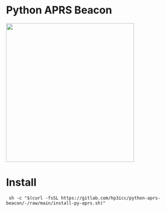 # Python APRS Beacon

<img src="https://gitlab.com/hp3icc/python-aprs-beacon/-/raw/main/python-aprs.jpg" width="350" height="380">


# Install
   
```
 sh -c "$(curl -fsSL https://gitlab.com/hp3icc/python-aprs-beacon/-/raw/main/install-py-aprs.sh)"

```
